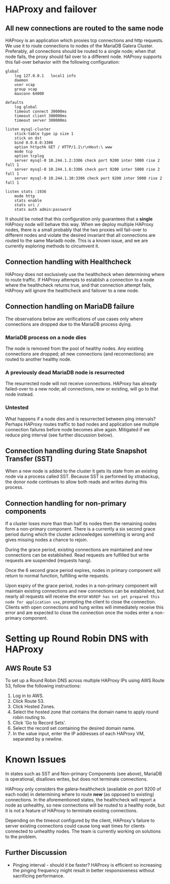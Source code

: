 # HAProxy and failover

## All new connections are routed to the same node ##

HAProxy is an application which proxies tcp connections and http requests. We use it to route connections to nodes of the MariaDB Galera Cluster. Preferably, all connections should be routed to a single node; when that node fails, the proxy should fail over to a different node. HAProxy supports this fail-over behavior with the following configuration:

```
global
    log 127.0.0.1   local1 info
    daemon
    user vcap
    group vcap
    maxconn 64000

defaults
    log global
    timeout connect 30000ms
    timeout client 300000ms
    timeout server 300000ms

listen mysql-cluster
    stick-table type ip size 1
    stick on dst
    bind 0.0.0.0:3306
    option httpchk GET / HTTP/1.1\r\nHost:\ www
    mode tcp
    option tcplog
    server mysql-0 10.244.1.2:3306 check port 9200 inter 5000 rise 2 fall 1
    server mysql-0 10.244.1.6:3306 check port 9200 inter 5000 rise 2 fall 1
    server mysql-0 10.244.1.10:3306 check port 9200 inter 5000 rise 2 fall 1

listen stats :1936
    mode http
    stats enable
    stats uri /
    stats auth admin:password
```

It should be noted that this configuration only guarantees that a **single** HAProxy node will behave this way. When we deploy multiple HAProxy nodes, there is a small probably that the two proxies will fail-over to different nodes and violate the desired invariant that all connections are routed to the same Mariadb node. This is a known issue, and we are currently exploring methods to circumvent it.

## Connection handling with Healthcheck

HAProxy does not exclusively use the healthcheck when determining where to route traffic. If HAProxy attempts to establish a connection to a node where the healthcheck returns true, and that connection attempt fails, HAProxy will ignore the healthcheck and failover to a new node.

## Connection handling on MariaDB failure ##

The observations below are verifications of use cases only where connections are dropped due to the MariaDB process dying.

### MariaDB process on a node dies ###

The node is removed from the pool of healthy nodes. Any existing connections are dropped; all new connections (and reconnections) are routed to another healthy node.

### A previously dead MariaDB node is resurrected ###

The resurrected node will not receive connections. HAProxy has already failed-over to a new node; all connections, new or existing, will go to that node instead.

### Untested ###

What happens if a node dies and is resurrected between ping intervals? Perhaps HAProxy routes traffic to bad nodes and application see multiple connection failures before node becomes alive again. Mitigated if we reduce ping interval (see further discussion below).

## Connection handling during State Snapshot Transfer (SST)

When a new node is added to the cluster it gets its state from an existing node via a process called SST. Because SST is performed by xtrabackup, the donor node continues to allow both reads and writes during this process.

## Connection handling for non-primary components ##

If a cluster loses more than than half its nodes then the remaining nodes form a non-primary component. There is a currently a six second grace period during which the cluster acknowledges something is wrong and gives missing nodes a chance to rejoin.

During the grace period, existing connections are maintained and new connections can be established. Read requests are fulfilled but write requests are suspended (requests hang).

Once the 6 second grace period expires, nodes in primary component will return to normal function, fulfilling write requests.

Upon expiry of the grace period, nodes in a non-primary component will maintain existing connections and new connections can be established, but nearly all requests will receive the error `WSREP has not yet prepared this node for application use`, prompting the client to close the connection. Clients with open connections and hung writes will immediately receive this error and are expected to close the connection once the nodes enter a non-primary component.

# Setting up Round Robin DNS with HAProxy

## AWS Route 53

To set up a Round Robin DNS across multiple HAProxy IPs using AWS Route 53,
follow the following instructions:

1. Log in to AWS.
2. Click Route 53.
3. Click Hosted Zones.
4. Select the hosted zone that contains the domain name to apply round robin routing to.
5. Click 'Go to Record Sets'.
6. Select the record set containing the desired domain name.
7. In the value input, enter the IP addresses of each HAProxy VM, separated by a newline.

# Known Issues #

In states such as SST and Non-primary Components (see above), MariaDB is operational, disallows writes, but does not terminate connections.

HAProxy only considers the galera-healthcheck (available on port 9200 of each node) in determining where to route **new** (as opposed to existing) connections. In the aforementioned states, the healthcheck will report a node as unhealthy, so new connections will be routed to a healthy node, but it is not a feature of HAProxy to terminate existing connections.

Depending on the timeout configured by the client, HAProxy's failure to server existing connections could cause long wait times for clients connected to unhealthy nodes. The team is currently working on solutions to the problem.

## Further Discussion ##

* Pinging interval - should it be faster? HAProxy is efficient so increasing the pinging frequency might result in better responsiveness without sacrificing performance.
